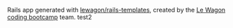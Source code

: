 Rails app generated with [lewagon/rails-templates](https://github.com/lewagon/rails-templates), created by the [Le Wagon coding bootcamp](https://www.lewagon.com) team.
test2
